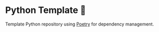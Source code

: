 # Python Template 🐍

Template Python repository using [Poetry](https://python-poetry.org/docs/basic-usage/) for dependency
management.